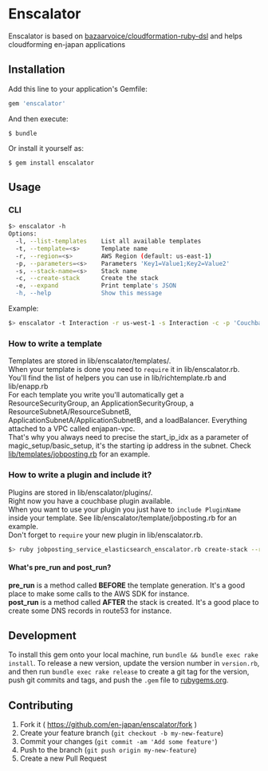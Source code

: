 # Enscalator

Enscalator is based on [bazaarvoice/cloudformation-ruby-dsl](https://github.com/bazaarvoice/cloudformation-ruby-dsl) and helps cloudforming en-japan applications

## Installation

Add this line to your application's Gemfile:

```ruby
gem 'enscalator'
```

And then execute:

    $ bundle

Or install it yourself as:

    $ gem install enscalator

## Usage

### CLI
```bash
$> enscalator -h
Options:
  -l, --list-templates    List all available templates
  -t, --template=<s>      Template name
  -r, --region=<s>        AWS Region (default: us-east-1)
  -p, --parameters=<s>    Parameters 'Key1=Value1;Key2=Value2'
  -s, --stack-name=<s>    Stack name
  -c, --create-stack      Create the stack
  -e, --expand            Print template's JSON
  -h, --help              Show this message
```

Example:
```bash
$> enscalator -t Interaction -r us-west-1 -s Interaction -c -p 'CouchbaseInteractionKeyName=test;WebServerPort=9000'
```

### How to write a template
Templates are stored in lib/enscalator/templates/.  
When your template is done you need to `require` it in lib/enscalator.rb.  
You'll find the list of helpers you can use in lib/richtemplate.rb and lib/enapp.rb  
For each template you write you'll automatically get a ResourceSecurityGroup, an ApplicationSecurityGroup, a ResourceSubnetA/ResourceSubnetB, ApplicationSubnetA/ApplicationSubnetB, and a loadBalancer. Everything attached to a VPC called enjapan-vpc.  
That's why you always need to precise the start_ip_idx as a parameter of magic_setup/basic_setup, it's the starting ip address in the subnet.
Check [lib/templates/jobposting.rb](lib/templates/jobposting.rb) for an example.


### How to write a plugin and include it?
Plugins are stored in lib/enscalator/plugins/.  
Right now you have a couchbase plugin available.  
When you want to use your plugin you just have to `include PluginName` inside your template. See lib/enscalator/template/jobposting.rb for an example.  
Don't forget to `require` your new plugin in lib/enscalator.rb.

```bash
$> ruby jobposting_service_elasticsearch_enscalator.rb create-stack --region us-west-1  --stack-name jobposting-elasticsearch --parameters 'KeyName=test;WebServerPort=9000'
```

#### What's pre_run and post_run?
**pre_run** is a method called **BEFORE** the template generation. It's a good place to make some calls to the AWS SDK for instance.  
**post_run** is a method called **AFTER** the stack is created. It's a good place to create some DNS records in route53 for instance.

## Development

To install this gem onto your local machine, run `bundle && bundle exec rake install`. To release a new version, update the version number in `version.rb`, and then run `bundle exec rake release` to create a git tag for the version, push git commits and tags, and push the `.gem` file to [rubygems.org](https://rubygems.org).

## Contributing

1. Fork it ( https://github.com/en-japan/enscalator/fork )
2. Create your feature branch (`git checkout -b my-new-feature`)
3. Commit your changes (`git commit -am 'Add some feature'`)
4. Push to the branch (`git push origin my-new-feature`)
5. Create a new Pull Request
